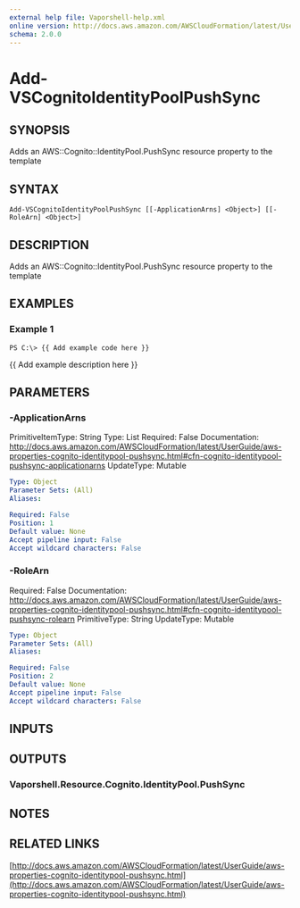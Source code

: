 ```yaml
---
external help file: Vaporshell-help.xml
online version: http://docs.aws.amazon.com/AWSCloudFormation/latest/UserGuide/aws-properties-cognito-identitypool-pushsync.html
schema: 2.0.0
---
```


# Add-VSCognitoIdentityPoolPushSync

## SYNOPSIS
Adds an AWS::Cognito::IdentityPool.PushSync resource property to the template

## SYNTAX

```
Add-VSCognitoIdentityPoolPushSync [[-ApplicationArns] <Object>] [[-RoleArn] <Object>]
```

## DESCRIPTION
Adds an AWS::Cognito::IdentityPool.PushSync resource property to the template

## EXAMPLES

### Example 1
```
PS C:\> {{ Add example code here }}
```

{{ Add example description here }}

## PARAMETERS

### -ApplicationArns
PrimitiveItemType: String
Type: List
Required: False
Documentation: http://docs.aws.amazon.com/AWSCloudFormation/latest/UserGuide/aws-properties-cognito-identitypool-pushsync.html#cfn-cognito-identitypool-pushsync-applicationarns
UpdateType: Mutable

```yaml
Type: Object
Parameter Sets: (All)
Aliases: 

Required: False
Position: 1
Default value: None
Accept pipeline input: False
Accept wildcard characters: False
```

### -RoleArn
Required: False
Documentation: http://docs.aws.amazon.com/AWSCloudFormation/latest/UserGuide/aws-properties-cognito-identitypool-pushsync.html#cfn-cognito-identitypool-pushsync-rolearn
PrimitiveType: String
UpdateType: Mutable

```yaml
Type: Object
Parameter Sets: (All)
Aliases: 

Required: False
Position: 2
Default value: None
Accept pipeline input: False
Accept wildcard characters: False
```

## INPUTS

## OUTPUTS

### Vaporshell.Resource.Cognito.IdentityPool.PushSync

## NOTES

## RELATED LINKS

[http://docs.aws.amazon.com/AWSCloudFormation/latest/UserGuide/aws-properties-cognito-identitypool-pushsync.html](http://docs.aws.amazon.com/AWSCloudFormation/latest/UserGuide/aws-properties-cognito-identitypool-pushsync.html)

